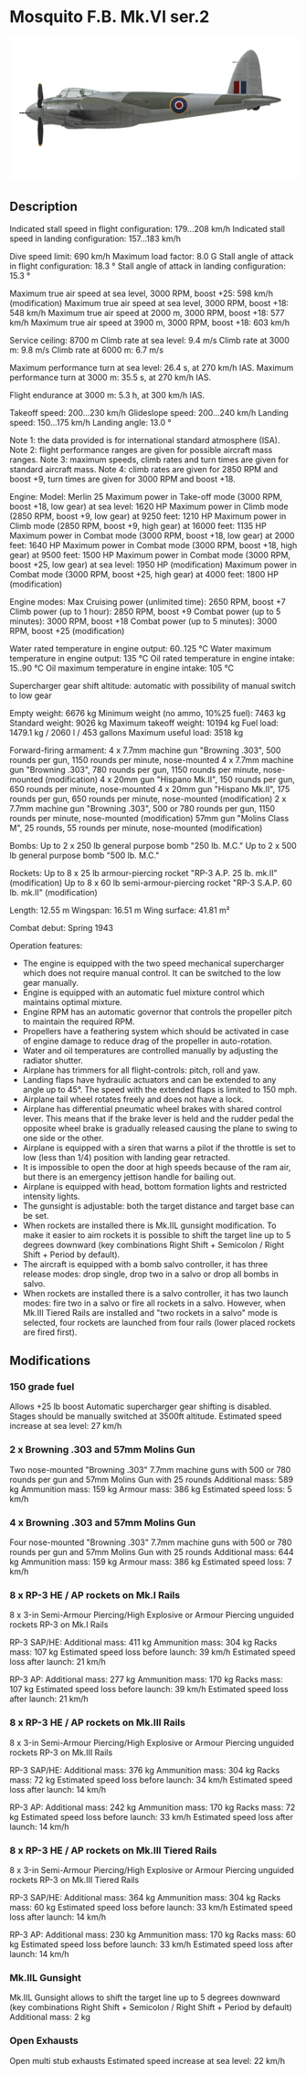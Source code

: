 ﻿# Mosquito F.B. Mk.VI ser.2

![mosquitofbmkvis2](../images/mosquitofbmkvis2.png)

## Description

Indicated stall speed in flight configuration: 179...208 km/h
Indicated stall speed in landing configuration: 157...183 km/h

Dive speed limit: 690 km/h
Maximum load factor: 8.0 G
Stall angle of attack in flight configuration: 18.3 °
Stall angle of attack in landing configuration: 15.3 °

Maximum true air speed at sea level, 3000 RPM, boost +25: 598 km/h (modification)
Maximum true air speed at sea level, 3000 RPM, boost +18: 548 km/h
Maximum true air speed at 2000 m, 3000 RPM, boost +18: 577 km/h
Maximum true air speed at 3900 m, 3000 RPM, boost +18: 603 km/h

Service ceiling: 8700 m
Climb rate at sea level: 9.4 m/s
Climb rate at 3000 m: 9.8 m/s
Climb rate at 6000 m: 6.7 m/s

Maximum performance turn at sea level: 26.4 s, at 270 km/h IAS.
Maximum performance turn at 3000 m: 35.5 s, at 270 km/h IAS.

Flight endurance at 3000 m: 5.3 h, at 300 km/h IAS.

Takeoff speed: 200...230 km/h
Glideslope speed: 200...240 km/h
Landing speed: 150...175 km/h
Landing angle: 13.0 °

Note 1: the data provided is for international standard atmosphere (ISA).
Note 2: flight performance ranges are given for possible aircraft mass ranges.
Note 3: maximum speeds, climb rates and turn times are given for standard aircraft mass.
Note 4: climb rates are given for 2850 RPM and boost +9, turn times are given for 3000 RPM and boost +18.

Engine:
Model: Merlin 25
Maximum power in Take-off mode (3000 RPM, boost +18, low gear) at sea level: 1620 HP
Maximum power in Climb mode (2850 RPM, boost +9, low gear) at 9250 feet: 1210 HP
Maximum power in Climb mode (2850 RPM, boost +9, high gear) at 16000 feet: 1135 HP
Maximum power in Combat mode (3000 RPM, boost +18, low gear) at 2000 feet: 1640 HP
Maximum power in Combat mode (3000 RPM, boost +18, high gear) at 9500 feet: 1500 HP
Maximum power in Combat mode (3000 RPM, boost +25, low gear) at sea level: 1950 HP (modification)
Maximum power in Combat mode (3000 RPM, boost +25, high gear) at 4000 feet: 1800 HP (modification)

Engine modes:
Max Cruising power (unlimited time): 2650 RPM, boost +7
Climb power (up to 1 hour): 2850 RPM, boost +9
Combat power (up to 5 minutes): 3000 RPM, boost +18
Combat power (up to 5 minutes): 3000 RPM, boost +25 (modification)

Water rated temperature in engine output: 60..125 °C
Water maximum temperature in engine output: 135 °C
Oil rated temperature in engine intake: 15..90 °C
Oil maximum temperature in engine intake: 105 °C

Supercharger gear shift altitude: automatic with possibility of manual switch to low gear

Empty weight: 6676 kg
Minimum weight (no ammo, 10%25 fuel): 7463 kg
Standard weight: 9026 kg
Maximum takeoff weight: 10194 kg
Fuel load: 1479.1 kg / 2060 l / 453 gallons
Maximum useful load: 3518 kg

Forward-firing armament:
4 x 7.7mm machine gun "Browning .303", 500 rounds per gun, 1150 rounds per minute, nose-mounted
4 x 7.7mm machine gun "Browning .303", 780 rounds per gun, 1150 rounds per minute, nose-mounted (modification)
4 x 20mm gun "Hispano Mk.II", 150 rounds per gun, 650 rounds per minute, nose-mounted
4 x 20mm gun "Hispano Mk.II", 175 rounds per gun, 650 rounds per minute, nose-mounted (modification)
2 x 7.7mm machine gun "Browning .303", 500 or 780 rounds per gun, 1150 rounds per minute, nose-mounted (modification)
57mm gun "Molins Class M", 25 rounds, 55 rounds per minute, nose-mounted (modification)

Bombs:
Up to 2 x 250 lb general purpose bomb "250 lb. M.C."
Up to 2 x 500 lb general purpose bomb "500 lb. M.C."

Rockets:
Up to 8 x 25 lb armour-piercing rocket "RP-3 A.P. 25 lb. mk.II" (modification)
Up to 8 x 60 lb semi-armour-piercing rocket "RP-3 S.A.P. 60 lb. mk.II" (modification)

Length: 12.55 m
Wingspan: 16.51 m
Wing surface: 41.81 m²

Combat debut: Spring 1943

Operation features:
- The engine is equipped with the two speed mechanical supercharger which does not require manual control. It can be switched to the low gear manually.
- Engine is equipped with an automatic fuel mixture control which maintains optimal mixture.
- Engine RPM has an automatic governor that controls the propeller pitch to maintain the required RPM.
- Propellers have a feathering system which should be activated in case of engine damage to reduce drag of the propeller in auto-rotation.
- Water and oil temperatures are controlled manually by adjusting the radiator shutter.
- Airplane has trimmers for all flight-controls: pitch, roll and yaw.
- Landing flaps have hydraulic actuators and can be extended to any angle up to 45°. The speed with the extended flaps is limited to 150 mph.
- Airplane tail wheel rotates freely and does not have a lock.
- Airplane has differential pneumatic wheel brakes with shared control lever. This means that if the brake lever is held and the rudder pedal the opposite wheel brake is gradually released causing the plane to swing to one side or the other.
- Airplane is equipped with a siren that warns a pilot if the throttle is set to low (less than 1/4) position with landing gear retracted.
- It is impossible to open the door at high speeds because of the ram air, but there is an emergency jettison handle for bailing out.
- Airplane is equipped with head, bottom formation lights and restricted intensity lights.
- The gunsight is adjustable: both the target distance and target base can be set.
- When rockets are installed there is Mk.IIL gunsight modification. To make it easier to aim rockets it is possible to shift the target line up to 5 degrees downward (key combinations Right Shift + Semicolon / Right Shift + Period by default).
- The aircraft is equipped with a bomb salvo controller, it has three release modes: drop single, drop two in a salvo or drop all bombs in salvo.
- When rockets are installed there is a salvo controller, it has two launch modes: fire two in a salvo or fire all rockets in a salvo. However, when Mk.III Tiered Rails are installed and "two rockets in a salvo" mode is selected, four rockets are launched from four rails (lower placed rockets are fired first).

## Modifications


### 150 grade fuel

Allows +25 lb boost
Automatic supercharger gear shifting is disabled. Stages should be manually switched at 3500ft altitude.
Estimated speed increase at sea level: 27 km/h

### 2 x Browning .303 and 57mm Molins Gun

Two nose-mounted "Browning .303" 7.7mm machine guns with 500 or 780 rounds per gun and 57mm Molins Gun with 25 rounds
Additional mass: 589 kg
Ammunition mass: 159 kg
Armour mass: 386 kg
Estimated speed loss: 5 km/h

### 4 x Browning .303 and 57mm Molins Gun

Four nose-mounted "Browning .303" 7.7mm machine guns with 500 or 780 rounds per gun and 57mm Molins Gun with 25 rounds
Additional mass: 644 kg
Ammunition mass: 159 kg
Armour mass: 386 kg
Estimated speed loss: 7 km/h﻿

### 8 х RP-3 HE / AP rockets on Mk.I Rails

8 х 3-in Semi-Armour Piercing/High Explosive or Armour Piercing unguided rockets RP-3 on Mk.I Rails

RP-3 SAP/HE:
Additional mass: 411 kg
Ammunition mass: 304 kg
Racks mass: 107 kg
Estimated speed loss before launch: 39 km/h
Estimated speed loss after launch: 21 km/h

RP-3 AP:
Additional mass: 277 kg
Ammunition mass: 170 kg
Racks mass: 107 kg
Estimated speed loss before launch: 39 km/h
Estimated speed loss after launch: 21 km/h﻿

### 8 х RP-3 HE / AP rockets on Mk.III Rails

8 х 3-in Semi-Armour Piercing/High Explosive or Armour Piercing unguided rockets RP-3 on Mk.III Rails

RP-3 SAP/HE:
Additional mass: 376 kg
Ammunition mass: 304 kg
Racks mass: 72 kg
Estimated speed loss before launch: 34 km/h
Estimated speed loss after launch: 14 km/h

RP-3 AP:
Additional mass: 242 kg
Ammunition mass: 170 kg
Racks mass: 72 kg
Estimated speed loss before launch: 33 km/h
Estimated speed loss after launch: 14 km/h﻿

### 8 х RP-3 HE / AP rockets on Mk.III Tiered Rails

8 х 3-in Semi-Armour Piercing/High Explosive or Armour Piercing unguided rockets RP-3 on Mk.III Tiered Rails

RP-3 SAP/HE:
Additional mass: 364 kg
Ammunition mass: 304 kg
Racks mass: 60 kg
Estimated speed loss before launch: 33 km/h
Estimated speed loss after launch: 14 km/h

RP-3 AP:
Additional mass: 230 kg
Ammunition mass: 170 kg
Racks mass: 60 kg
Estimated speed loss before launch: 33 km/h
Estimated speed loss after launch: 14 km/h

### Mk.IIL Gunsight

Mk.IIL Gunsight allows to shift the target line up to 5 degrees downward (key combinations Right Shift + Semicolon / Right Shift + Period by default)
Additional mass: 2 kg

### Open Exhausts

Open multi stub exhausts
Estimated speed increase at sea level: 22 km/h